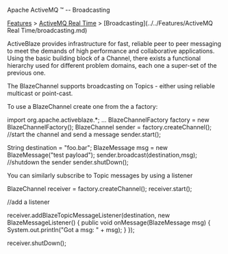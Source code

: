 Apache ActiveMQ ™ -- Broadcasting 

[Features](../../features.md) > [ActiveMQ Real Time](../../Features/activemq-real-time.md) > [Broadcasting](../../Features/ActiveMQ Real Time/broadcasting.md)


ActiveBlaze provides infrastructure for fast, reliable peer to peer messaging to meet the demands of high performance and collaborative applications.  
Using the basic building block of a Channel, there exists a functional hierarchy used for different problem domains, each one a super-set of the previous one.

The BlazeChannel supports broadcasting on Topics - either using reliable multicast or point-cast.

To use a BlazeChannel create one from the a factory:

import org.apache.activeblaze.*;
...
BlazeChannelFactory factory = new BlazeChannelFactory();
BlazeChannel sender = factory.createChannel();
//start the channel and send a message
sender.start();

String destination = "foo.bar";
BlazeMessage msg = new BlazeMessage("test payload");
sender.broadcast(destination,msg);
//shutdown the sender
sender.shutDown();

You can similarly subscribe to Topic messages by using a listener

BlazeChannel receiver = factory.createChannel();
receiver.start();

//add a listener

receiver.addBlazeTopicMessageListener(destination, new BlazeMessageListener() {
            public void onMessage(BlazeMessage msg) {
                System.out.println("Got a msg: " + msg);
            }
        });

receiver.shutDown();

